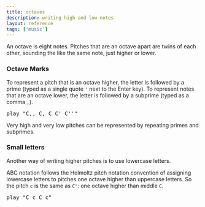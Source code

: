```yaml
---
title: octaves
description: writing high and low notes
layout: reference
tags: ['music']
---
```


An octave is eight notes.  Pitches that are an octave apart
are twins of each other, sounding the like the same note,
just higher or lower.

<h3>Octave Marks</h3>

To represent a pitch that is an octave higher, the letter is followed
by a prime (typed as a single quote `'` next to the Enter key).  To
represent notes that are an octave lower, the letter is followed by a
subprime (typed as a comma `,`).

<pre class="jumbo">
play "C<span data-dfn="two octaves down">,,</span> C, C C<span data-dfnup="one octave up">'</span> C''"
</pre>

Very high and very low pitches can be represented
by repeating primes and subprimes.

<h3>Small letters</h3>

Another way of writing higher pitches is to use lowercase letters.

ABC notation follows the Helmoltz pitch notation convention of assigning
lowercase letters to pitches one octave higher than uppercase letters.
So the pitch <code>c</code> is the same as <code>C'</code>: one octave
higher than middle <code>C</code>.

<pre class="jumbo">
play "C c C c"
</pre>
